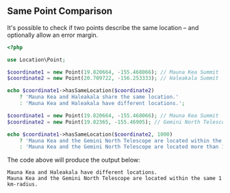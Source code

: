 ## Same Point Comparison

It's possible to check if two points describe the same location – and optionally allow an error margin.

``` php
<?php

use Location\Point;

$coordinate1 = new Point(19.820664, -155.468066); // Mauna Kea Summit
$coordinate2 = new Point(20.709722, -156.253333); // Haleakala Summit

echo $coordinate1->hasSameLocation($coordinate2)
    ? 'Mauna Kea and Haleakala share the same location.'
    : 'Mauna Kea and Haleakala have different locations.';

$coordinate1 = new Point(19.820664, -155.468066); // Mauna Kea Summit
$coordinate2 = new Point(19.82365, -155.46905); // Gemini North Telescope

echo $coordinate1->hasSameLocation($coordinate2, 1000)
    ? 'Mauna Kea and the Gemini North Telescope are located within the same 1 km-radius.'
    : 'Mauna Kea and the Gemini North Telescope are located more than 1 km apart.';
```

The code above will produce the output below:

``` plaintext
Mauna Kea and Haleakala have different locations.
Mauna Kea and the Gemini North Telescope are located within the same 1 km-radius.
```
